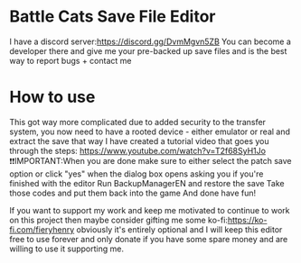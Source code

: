 # Battle Cats Save File Editor

I have a discord server:https://discord.gg/DvmMgvn5ZB You can become a developer there and give me your pre-backed up save files
and is the best way to report bugs + contact me

# How to use
This got way more complicated due to added security to the transfer system, you now need to have a rooted device - either emulator or real and extract the save that way
I have created a tutorial video that goes you through the steps: https://www.youtube.com/watch?v=T2f68SyH1Jo
:exclamation::exclamation:IMPORTANT:When you are done make sure to either select the patch save option or click "yes" when the dialog box opens asking you if you're finished with the editor
Run BackupManagerEN and restore the save
Take those codes and put them back into the game
And done have fun!

If you want to support my work and keep me motivated to continue to work on this project then maybe consider gifting me some ko-fi:https://ko-fi.com/fieryhenry obviously it's entirely optional and I will keep this editor free to use forever and only donate if you have some spare money and are willing to use it supporting me.
